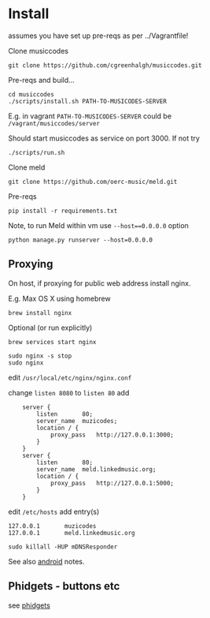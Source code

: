 # Install

assumes you have set up pre-reqs as per ../Vagrantfile!

Clone musiccodes
```
git clone https://github.com/cgreenhalgh/musiccodes.git
```
Pre-reqs and build...
```
cd musiccodes
./scripts/install.sh PATH-TO-MUSICODES-SERVER
```
E.g. in vagrant `PATH-TO-MUSICODES-SERVER` could be `/vagrant/musiccodes/server`

Should start musiccodes as service on port 3000. If not try
```
./scripts/run.sh
```

Clone meld
```
git clone https://github.com/oerc-music/meld.git
```
Pre-reqs
```
pip install -r requirements.txt
```

Note, to run Meld within vm use `--host==0.0.0.0` option
```
python manage.py runserver --host=0.0.0.0
```

## Proxying

On host, if proxying for public web address install nginx.

E.g. Max OS X using homebrew
```
brew install nginx
```
Optional (or run explicitly)
```
brew services start nginx
```
```
sudo nginx -s stop
sudo nginx
```
edit `/usr/local/etc/nginx/nginx.conf`

change `listen 8080` to `listen 80`
add
```
    server {
        listen       80;
        server_name  muzicodes;
        location / {
            proxy_pass   http://127.0.0.1:3000;
        }
	}
    server {
        listen       80;
        server_name  meld.linkedmusic.org;
        location / {
            proxy_pass   http://127.0.0.1:5000;
        }
	}

```

edit `/etc/hosts`
add entry(s)
```
127.0.0.1       muzicodes
127.0.0.1		meld.linkedmusic.org
```

```
sudo killall -HUP mDNSResponder
```

See also [android](android.md) notes.

## Phidgets - buttons etc

see [phidgets](../phidgets/install.md)
